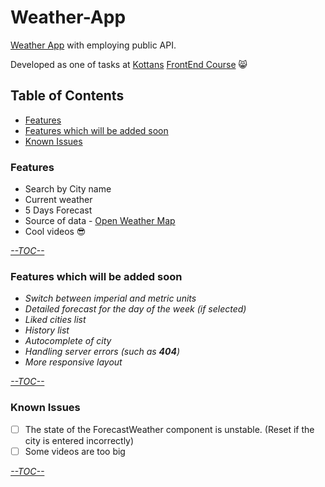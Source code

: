 # Weather-App
[Weather App](https://babayk0.github.io/Weather-App/) with employing public API.

Developed as one of tasks at [Kottans](https://github.com/kottans) [FrontEnd Course](https://github.com/kottans/frontend) :smile_cat:

## Table of Contents
* [Features](https://github.com/babayK0/Weather-App/blob/master/README.md#features)
* [Features which will be added soon](https://github.com/babayK0/Weather-App/blob/master/README.md#features-which-will-be-added-soon)
* [Known Issues](https://github.com/babayK0/Weather-App/blob/master/README.md#known-issues)
### Features
* Search by City name
* Current weather 
* 5 Days Forecast 
* Source of data - [Open Weather Map](https://openweathermap.org/)
* Cool videos :sunglasses:

[*--TOC--*](https://github.com/babayK0/Weather-App#table-of-contents)
### Features which will be added soon
* *Switch between imperial and metric units*
* *Detailed forecast for the day of the week (if selected)*
* *Liked cities list*
* *History list*
* *Autocomplete of city*
* *Handling server errors (such as **404**)*
* *More responsive layout*

[*--TOC--*](https://github.com/babayK0/Weather-App#table-of-contents)
### Known Issues
- [ ] The state of the ForecastWeather component is unstable. (Reset if the city is entered incorrectly)
- [ ] Some videos are too big

[*--TOC--*](https://github.com/babayK0/Weather-App#table-of-contents)
